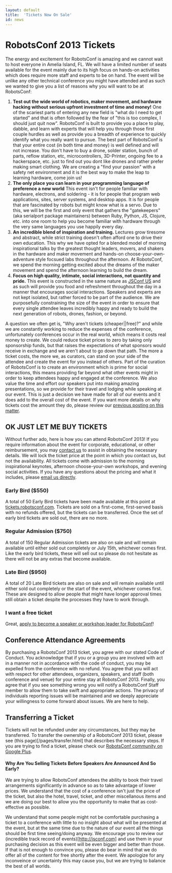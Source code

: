 ```yaml
---
layout: default
title:  'Tickets Now On Sale'
id: news
---
```



# RobotsConf 2013 Tickets

The energy and excitement for RobotsConf is amazing and we cannot wait to host everyone in Amelia Island, FL. We will have a limited number of seats available for the event mainly due to its high focus on hands-on activities which does require more staff and experts to be on hand. The event will be unlike any other technical conference you might have attended and as such we wanted to give you a list of reasons why you will want to be at RobotsConf:

1. **Test out the wide world of robotics, maker movement, and hardware hacking without serious upfront investment of time and money!** One of the scariest parts of entering any new field is "what do I need to get started" and that is often followed by the fear of "this is too complex, I should just quit now". RobotsConf is built to provide you a place to play, dabble, and learn with experts that will help you through those first couple hurdles as well as provide you a breadth of experience to quickly identify what you really want to pursue. The best part of RobotsConf is that your entire cost (in both time and money) is well defined and will not increase. You don't have to buy a drone, solder station, bunch of parts, reflow station, etc, microcontrollers, 3D-Printer, ongoing fee to a hackerspace, etc. just to find out you dont like drones and rather prefer making smart clothing. We are creating a "find your passion" with a safety net environment and it is the best way to make the leap to learning hardware, come join us!
2. **The only place you can learn in your programming language of preference a new world** This event isn't for people familiar with hardware, electrons, and soldering - it is for people that program web applications, sites, server systems, and desktop apps. It is for people that are fascinated by robots but might know what is a servo. Due to this, we will be the first and only event that gathers the "gatekeepers" (aka serialport package maintainers) between Ruby, Python, JS, Clojure, etc. into one room to help you become familiar with hardware through the very same languages you use happily every day.
3. **An incredible blend of inspiration and training.** Lectures grow tiresome and abstract, while strict training doesn't often afford one to drive their own education. This why we have opted for a blended model of morning inspirational talks by the greatest thought leaders, movers, and shakers in the hardware and maker movement and hands-on choose-your-own-adventure style focsued labs throughout the afternoon. At RobotsConf, we spend the morning getting excited about the dreams of the maker movement and spend the afternoon learning to build the dream.
4. **Focus on high quality, intimate, social interactions, not quantity and pride.** This event is constructed in the same nature as [JSConf US](http://2013.jsconf.us) and as such will provide you food and refreshment throughout the day in a manner that encourages social interactions. Speakers and experts are not kept isolated, but rather forced to be part of the audience. We are purposefully constraining the size of the event in order to ensure that every single attendee leaves incredibly happy and ready to build the next generation of robots, drones, fashion, or beyond. 


A question we often get is, "Why aren't tickets (cheaper||free)?" and while we are constantly working to reduce the expenses of the conference, unfortunately conferences occur in the real world, which means it costs real money to create. We could reduce ticket prices to zero by taking only sponsorship funds, but that raises the expectations of what sponsors would receive in exchange and we aren't about to go down that path. The more a ticket costs, the more we, as curators, can stand on your side of the attendee and create the event for you instead of others. Part of the curation of RobotsConf is to create an environment which is prime for social interactions, this means providing far beyond what other events might in order to keep attendees happy and engaged at the conference. We also value the time and effort our speakers put into making amazing presentations, so we provide for their travel and lodging while speaking at our event. This is just a decision we have made for all of our events and it does add to the overall cost of the event. If you want more details on why tickets cost the amount they do, please review our [previous posting on this matter](http://www.voodootikigod.com/hug-a-conference-organizer-the-outcome).

## OK JUST LET ME BUY TICKETS
Without further ado, here is how you can attend RobotsConf 2013! If you require information about the event for corporate, educational, or other reimbursement, you may [contact us](mailto:team@robotsconf.com) to assist in obtaining the necessary details. We will lock the ticket price at the point in which you contact us, but not the availability. All tickets come with admission to the morning inspirational keynotes, afternoon choose-your-own workshops, and evening social activities. If you have any questions about the pricing and what it includes, please [email us directly](mailto:team@robotsconf.com).

### Early Bird ($550)
A total of 50 Early Bird tickets have been made available at this point at [tickets.robotsconf.com](http://tickets.robotsconf.com). Tickets are sold on a first-come, first-served basis with no refunds offered, but the tickets can be transferred. Once the set of early bird tickets are sold out, there are no more. 

### Regular Admission ($750)
A total of 150 Regular Admission tickets are also on sale and will remain available until either sold out completely or July 15th, whichever comes first. Like the early bird tickets, these will sell out so please do not hesitate as there will not be any extras that become available. 

### Late Bird ($950)

A total of 20 Late Bird tickets are also on sale and will remain available until either sold out completely or the start of the event, whichever comes first. These are designed to allow people that might have longer approval times still obtain a ticket despite the processes they have to work through.

### I want a free ticket
Great, [apply to become a speaker or workshop leader for RobotsConf](http://robotsconf.com/pages/call-for-speakers.html)! 


## Conference Attendance Agreements
By purchasing a RobotsConf 2013 ticket, you agree with our stated Code of Conduct. You acknowledge that if you or a group you are involved with act in a manner not in accordance with the code of conduct, you may be expelled from the conference with no refund. You agree that you will act with respect for other attendees, organizers, speakers, and staff (both conference and venue) for your entire stay at RobotsConf 2013. Finally, you agree that if you see something wrong you will notify a RobotsConf Staff member to allow them to take swift and appropriate actions. The privacy of individuals reporting issues will be maintained and we deeply appreciate your willingness to come forward about issues. We are here to help.


## Transferring a Ticket
Tickets will not be refunded under any circumstances, but they may be transferred. To transfer the ownership of a RobotsConf 2013 ticket, please see (this page)[/pages/transfer.html] that describes the necessary steps. If you are trying to find a ticket, please check our [RobotsConf community on Google Plus](https://plus.google.com/communities/111003789351003878107).


#### Why Are You Selling Tickets Before Speakers Are Announced And So Early?
We are trying to allow RobotsConf attendees the ability to book their travel arrangements significantly in advance so as to take advantage of lower prices. We understand that the cost of a conference isn't just the price of the ticket, but also the hotel, travel, ticket, and other miscellanous items and we are doing our best to allow you the opportunity to make that as cost-effective as possible. 

We understand that some people might not be comfortable purchasing a ticket to a conference with little to no insight about what will be presented at the event, but at the same time due to the nature of our event all the things should be first time seeing/doing anyway. We encourage you to review our (incredible track record of events)[http://jsconf.com] and use them in your purchasing decision as this event will be even bigger and better than those. If that is not enough to convince you, please do bear in mind that we do offer all of the content for free shortly after the event. We apologize for any inconveince or uncertainty this may cause you, but we are trying to balance the best of all worlds.






